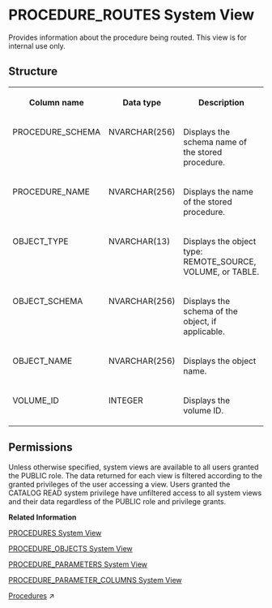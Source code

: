 <!-- loio61d897c679e54fc38e6bd59cfa3d23dc -->

# PROCEDURE\_ROUTES System View

Provides information about the procedure being routed. This view is for internal use only.



<a name="loio61d897c679e54fc38e6bd59cfa3d23dc___p_r_o_c_e_d_u_r_e__r_o_u_t_e_s_1struct_PROCEDURE_ROUTES"/>

## Structure


<table>
<tr>
<th valign="top">

Column name

</th>
<th valign="top">

Data type

</th>
<th valign="top">

Description

</th>
</tr>
<tr>
<td valign="top">

PROCEDURE\_SCHEMA

</td>
<td valign="top">

NVARCHAR\(256\)

</td>
<td valign="top">

Displays the schema name of the stored procedure.

</td>
</tr>
<tr>
<td valign="top">

PROCEDURE\_NAME

</td>
<td valign="top">

NVARCHAR\(256\)

</td>
<td valign="top">

Displays the name of the stored procedure.

</td>
</tr>
<tr>
<td valign="top">

OBJECT\_TYPE

</td>
<td valign="top">

NVARCHAR\(13\)

</td>
<td valign="top">

Displays the object type: REMOTE\_SOURCE, VOLUME, or TABLE.

</td>
</tr>
<tr>
<td valign="top">

OBJECT\_SCHEMA

</td>
<td valign="top">

NVARCHAR\(256\)

</td>
<td valign="top">

Displays the schema of the object, if applicable.

</td>
</tr>
<tr>
<td valign="top">

OBJECT\_NAME

</td>
<td valign="top">

NVARCHAR\(256\)

</td>
<td valign="top">

Displays the object name.

</td>
</tr>
<tr>
<td valign="top">

VOLUME\_ID

</td>
<td valign="top">

INTEGER

</td>
<td valign="top">

Displays the volume ID.

</td>
</tr>
</table>



<a name="loio61d897c679e54fc38e6bd59cfa3d23dc__section_dnw_vr4_dzb"/>

## Permissions

Unless otherwise specified, system views are available to all users granted the PUBLIC role. The data returned for each view is filtered according to the granted privileges of the user accessing a view. Users granted the CATALOG READ system privilege have unfiltered access to all system views and their data regardless of the PUBLIC role and privilege grants.

**Related Information**  


[PROCEDURES System View](procedures-system-view-20cc87c.md "Provides information about available stored procedures.")

[PROCEDURE\_OBJECTS System View](procedure-objects-system-view-20cc4d6.md "Contains the results of the system procedure GET_PROCEDURE_OBJECTS.")

[PROCEDURE\_PARAMETERS System View](procedure-parameters-system-view-20cc6b9.md "Provides information about the stored procedure parameters.")

[PROCEDURE\_PARAMETER\_COLUMNS System View](procedure-parameter-columns-system-view-3d02842.md "Lists available columns of table parameters of stored procedures.")

[Procedures](https://help.sap.com/viewer/d1cb63c8dd8e4c35a0f18aef632687f0/2023_4_QRC/en-US/d43d91578c3b42b3bacfd89aacf0d62f.html "") :arrow_upper_right:

